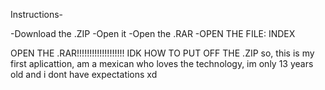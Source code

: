 Instructions-

-Download the .ZIP
-Open it
-Open the .RAR
-OPEN THE FILE: INDEX

OPEN THE .RAR!!!!!!!!!!!!!!!!!!!
IDK HOW TO PUT OFF THE .ZIP
so, this is my first aplicattion, am a mexican who loves the technology, im only 13 years old and i dont have expectations xd
